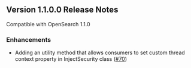 ## Version 1.1.0.0 Release Notes

Compatible with OpenSearch 1.1.0

### Enhancements 

  * Adding an utility method that allows consumers to set custom thread context property in InjectSecurity class ([#70](https://github.com/opensearch-project/common-utils/pull/70))

